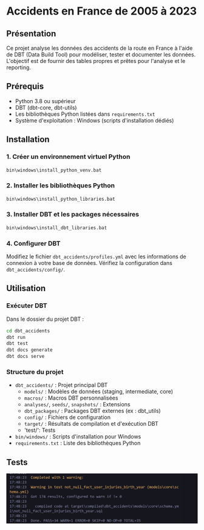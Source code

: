 # Accidents en France de 2005 à 2023

## Présentation
Ce projet analyse les données des accidents de la route en France à l'aide de DBT (Data Build Tool) pour modéliser, tester et documenter les données. L'objectif est de fournir des tables propres et prêtes pour l'analyse et le reporting.

## Prérequis
- Python 3.8 ou supérieur
- DBT (dbt-core, dbt-utils)
- Les bibliothèques Python listées dans `requirements.txt`
- Système d'exploitation : Windows (scripts d'installation dédiés)

## Installation

### 1. Créer un environnement virtuel Python
```cmd
bin\windows\install_python_venv.bat
```

### 2. Installer les bibliothèques Python
```cmd
bin\windows\install_python_libraries.bat
```

### 3. Installer DBT et les packages nécessaires
```cmd
bin\windows\install_dbt_libraries.bat
```

### 4. Configurer DBT
Modifiez le fichier `dbt_accidents/profiles.yml` avec les informations de connexion à votre base de données.
Vérifiez la configuration dans `dbt_accidents/config/`.

## Utilisation

### Exécuter DBT
Dans le dossier du projet DBT :
```cmd
cd dbt_accidents
dbt run
dbt test
dbt docs generate
dbt docs serve
```

### Structure du projet
- `dbt_accidents/` : Projet principal DBT
  - `models/` : Modèles de données (staging, intermediate, core)
  - `macros/` : Macros DBT personnalisées
  - `analyses/`, `seeds/`, `snapshots/` : Extensions
  - `dbt_packages/` : Packages DBT externes (ex : dbt_utils)
  - `config/` : Fichiers de configuration
  - `target/` : Résultats de compilation et d'exécution DBT
  - 'test/': Tests
- `bin/windows/` : Scripts d'installation pour Windows
- `requirements.txt` : Liste des bibliothèques Python

## Tests
![image](image.png)




